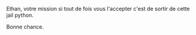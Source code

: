 Ethan, votre mission si tout de fois vous l'accepter c'est de sortir de cette jail python.

Bonne chance.
